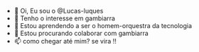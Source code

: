 - 👋 Oi, Eu sou o @Lucas-luques
- 👀 Tenho o interesse em gambiarra
- 🌱 Estou aprendendo a ser o homem-orquestra da tecnologia
- 💞️ Estou procurando colaborar com gambiarra
- 📫 como chegar até mim? se vira !!

<!---
Lucas-luques/Lucas-luques is a ✨ special ✨ repository because its `README.md` (this file) appears on your GitHub profile.
You can click the Preview link to take a look at your changes.
--->
